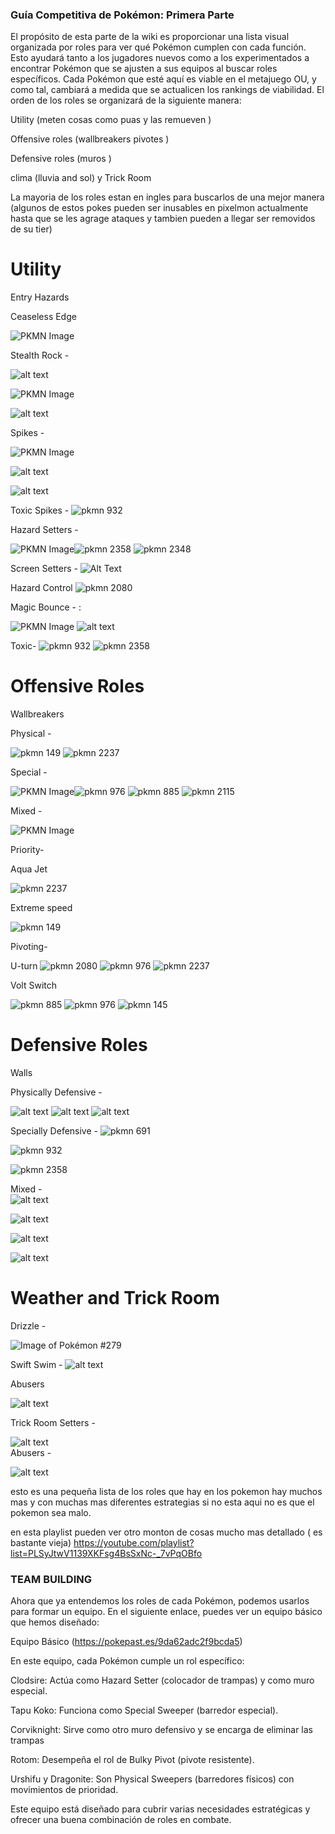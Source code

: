 ### Guía Competitiva de Pokémon: Primera Parte

El propósito de esta parte  de la wiki  es proporcionar una lista visual organizada por roles para ver qué Pokémon cumplen con cada función. Esto ayudará tanto a los jugadores nuevos como a los experimentados a encontrar Pokémon que se ajusten a sus equipos al buscar roles específicos. Cada Pokémon que esté aquí es viable en el metajuego OU, y como tal, cambiará a medida que se actualicen los rankings de viabilidad. El orden de los roles se organizará de la siguiente manera:

 Utility (meten cosas como puas y las remueven )

Offensive roles (wallbreakers pivotes )

Defensive roles (muros )

 clima (lluvia and sol) y Trick Room


La mayoria de los roles estan en ingles para buscarlos de una mejor manera (algunos de estos pokes pueden ser inusables en pixelmon actualmente hasta que se les agrage ataques y tambien pueden a llegar ser removidos de su tier)


# Utility

Entry Hazards

Ceaseless Edge 

![PKMN Image](pkmn/2271.gif)
 




Stealth Rock - 

![alt text](pkmn/36.gif)

![PKMN Image](pkmn/100835.gif)

![alt text](pkmn/691.gif)









 




Spikes - 

![PKMN Image](pkmn/100835.gif)

![alt text](pkmn/691.gif)
 
![alt text](pkmn/2358.gif)

Toxic Spikes -
![pkmn 932](pkmn\932.gif) 




Hazard Setters -

![PKMN Image](pkmn/100835.gif)![pkmn 2358](pkmn\2358.gif) ![pkmn 2348](pkmn\2348.gif)

Screen Setters - 
![Alt Text](pkmn\2118.gif) 


Hazard Control
![pkmn 2080](pkmn\2080.gif)
 

Magic Bounce - :

![PKMN Image](pkmn/100835.gif)
![alt text](pkmn/2115.gif)




Toxic- ![pkmn 932](pkmn\932.gif) ![pkmn 2358](pkmn\2358.gif)

# Offensive Roles

Wallbreakers

Physical - 

 ![pkmn 149](pkmn\149.gif)  ![pkmn 2237](pkmn\2237.gif) 

Special - 

![PKMN Image](pkmn/100835.gif)![pkmn 976](pkmn\976.gif) ![pkmn 885](pkmn\885.gif) 
![pkmn 2115](pkmn\2115.gif)

Mixed - 

![PKMN Image](pkmn/100835.gif)





 Priority-

Aqua Jet 

 ![pkmn 2237](pkmn\2237.gif)


Extreme speed 

![pkmn 149](pkmn\149.gif)

 Pivoting-


U-turn 
![pkmn 2080](pkmn\2080.gif)
![pkmn 976](pkmn\976.gif) 
![pkmn 2237](pkmn\2237.gif)

Volt Switch 

![pkmn 885](pkmn\885.gif)
![pkmn 976](pkmn\976.gif) 
![pkmn 145](pkmn\145.gif)

# Defensive Roles

Walls

Physically Defensive - 

![alt text](pkmn\2080.gif) 
![alt text](pkmn/691.gif)
![alt text](pkmn\932.gif) 



Specially Defensive -
![pkmn 691](pkmn\691.gif)

![pkmn 932](pkmn\932.gif)

![pkmn 2358](pkmn\2358.gif)

Mixed -  
![alt text](pkmn\2080.gif) 

![alt text](pkmn/691.gif)

![alt text](pkmn\932.gif)
  
![alt text](pkmn\885.gif)



# Weather and Trick Room

Drizzle - 

![Image of Pokémon #279](pkmn/279.gif)

Swift Swim -
![alt text](pkmn\100260.gif)

Abusers 

![alt text](pkmn/145.gif)



Trick Room
Setters - 

![alt text](pkmn\2115.gif)  
Abusers -


 ![alt text](pkmn\2262.gif)



 esto es una pequeña lista de los roles que hay en los pokemon hay  muchos mas y con muchas mas diferentes estrategias si no esta aqui no es que el pokemon sea malo.

 en esta playlist pueden ver otro monton de cosas mucho mas detallado ( es bastante vieja)
 https://youtube.com/playlist?list=PLSyJtwV1139XKFsg4BsSxNc-_7vPqOBfo 



### TEAM BUILDING
 
Ahora que ya entendemos los roles de cada Pokémon, podemos usarlos para formar un equipo. En el siguiente enlace, puedes ver un equipo básico que hemos diseñado:

Equipo Básico (https://pokepast.es/9da62adc2f9bcda5)

En este equipo, cada Pokémon cumple un rol específico:

Clodsire: Actúa como Hazard Setter (colocador de trampas) y como muro especial.

Tapu Koko: Funciona como Special Sweeper (barredor especial).

Corviknight: Sirve como otro muro defensivo y se encarga de eliminar las trampas 

Rotom: Desempeña el rol de Bulky Pivot (pivote resistente).

Urshifu y Dragonite: Son Physical Sweepers (barredores físicos) con movimientos de prioridad.

Este equipo está diseñado para cubrir varias necesidades estratégicas y ofrecer una buena combinación de roles en combate.
